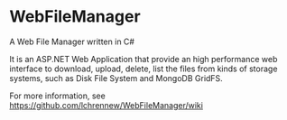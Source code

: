 WebFileManager
==============

A Web File Manager written in C#

It is an ASP.NET Web Application that provide an high performance web interface to download, upload, delete, list the files from kinds of storage systems, such as Disk File System and MongoDB GridFS.

For more information, see https://github.com/lchrennew/WebFileManager/wiki

